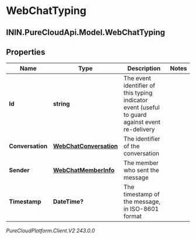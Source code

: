 # WebChatTyping

## ININ.PureCloudApi.Model.WebChatTyping

## Properties

|Name | Type | Description | Notes|
|------------ | ------------- | ------------- | -------------|
| **Id** | **string** | The event identifier of this typing indicator event (useful to guard against event re-delivery | |
| **Conversation** | [**WebChatConversation**](WebChatConversation) | The identifier of the conversation | |
| **Sender** | [**WebChatMemberInfo**](WebChatMemberInfo) | The member who sent the message | |
| **Timestamp** | **DateTime?** | The timestamp of the message, in ISO-8601 format | |



_PureCloudPlatform.Client.V2 243.0.0_
